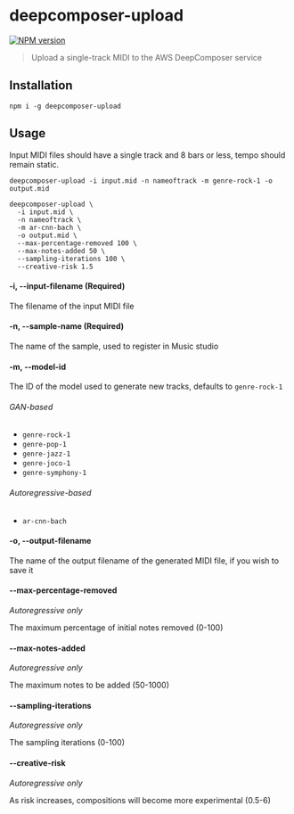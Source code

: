 # deepcomposer-upload

<span class="badge-npmversion"><a href="https://npmjs.org/package/deepcomposer-upload" title="View this project on NPM"><img src="https://img.shields.io/npm/v/deepcomposer-upload.svg" alt="NPM version" /></a></span>

> Upload a single-track MIDI to the AWS DeepComposer service

## Installation

```
npm i -g deepcomposer-upload
```

## Usage

Input MIDI files should have a single track and 8 bars or less, tempo should remain static.

```
deepcomposer-upload -i input.mid -n nameoftrack -m genre-rock-1 -o output.mid
```

```
deepcomposer-upload \
  -i input.mid \
  -n nameoftrack \
  -m ar-cnn-bach \
  -o output.mid \
  --max-percentage-removed 100 \
  --max-notes-added 50 \
  --sampling-iterations 100 \
  --creative-risk 1.5
```

#### -i, --input-filename (Required)

The filename of the input MIDI file

#### -n, --sample-name (Required)

The name of the sample, used to register in Music studio

#### -m, --model-id

The ID of the model used to generate new tracks, defaults to `genre-rock-1`

###### GAN-based

* `genre-rock-1`
* `genre-pop-1`
* `genre-jazz-1`
* `genre-joco-1`
* `genre-symphony-1`

###### Autoregressive-based

* `ar-cnn-bach`

#### -o, --output-filename

The name of the output filename of the generated MIDI file, if you wish to save it

#### --max-percentage-removed

_Autoregressive only_

The maximum percentage of initial notes removed (0-100)

#### --max-notes-added

_Autoregressive only_

The maximum notes to be added (50-1000)

#### --sampling-iterations

_Autoregressive only_

The sampling iterations (0-100)

#### --creative-risk

_Autoregressive only_

As risk increases, compositions will become more experimental (0.5-6)
